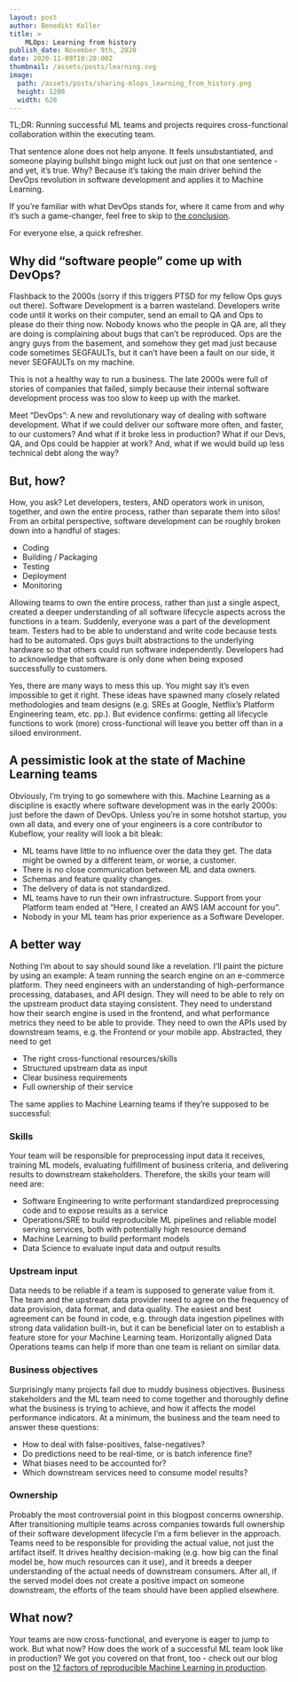 ```yaml
---
layout: post
author: Benedikt Koller
title: >
    MLOps: Learning from history
publish_date: November 9th, 2020
date: 2020-11-09T10:20:00Z
thumbnail: /assets/posts/learning.svg
image:
  path: /assets/posts/sharing-mlops_learning_from_history.png
  height: 1200
  width: 628
---
```


TL;DR: Running successful ML teams and projects requires cross-functional collaboration within the executing team.

That sentence alone does not help anyone. It feels unsubstantiated, and someone playing bullshit bingo might luck out just on that one sentence - and yet, it’s true. Why? Because it’s taking the main driver behind the DevOps revolution in software development and applies it to Machine Learning.

If you’re familiar with what DevOps stands for, where it came from and why it’s such a game-changer, feel free to skip to [the conclusion](#a-better-way).

For everyone else, a quick refresher.

## Why did “software people” come up with DevOps?
Flashback to the 2000s (sorry if this triggers PTSD for my fellow Ops guys out there). Software Development is a barren wasteland. Developers write code until it works on their computer, send an email to QA and Ops to please do their thing now. Nobody knows who the people in QA are, all they are doing is complaining about bugs that can’t be reproduced. Ops are the angry guys from the basement, and somehow they get mad just because code sometimes SEGFAULTs, but it can’t have been a fault on our side, it never SEGFAULTs on my machine.

This is not a healthy way to run a business. The late 2000s were full of stories of companies that failed, simply because their internal software development process was too slow to keep up with the market.

Meet “DevOps”: A new and revolutionary way of dealing with software development. What if we could deliver our software more often, and faster, to our customers? And what if it broke less in production? What if our Devs, QA, and Ops could be happier at work? And, what if we would build up less technical debt along the way? 

## But, how?

How, you ask? Let developers, testers, AND operators work in unison, together, and own the entire process, rather than separate them into silos!
From an orbital perspective, software development can be roughly broken down into a handful of stages:

* Coding  
* Building / Packaging  
* Testing  
* Deployment  
* Monitoring  

Allowing teams to own the entire process, rather than just a single aspect, created a deeper understanding of all software lifecycle aspects across the functions in a team. Suddenly, everyone was a part of the development team. Testers had to be able to understand and write code because tests had to be automated. Ops guys built abstractions to the underlying hardware so that others could run software independently. Developers had to acknowledge that software is only done when being exposed successfully to customers.

Yes, there are many ways to mess this up. You might say it’s even impossible to get it right. These ideas have spawned many closely related methodologies and team designs (e.g. SREs at Google, Netflix’s Platform Engineering team, etc. pp.). But evidence confirms: getting all lifecycle functions to work (more) cross-functional will leave you better off than in a siloed environment. 

## A pessimistic look at the state of Machine Learning teams
Obviously, I’m trying to go somewhere with this. Machine Learning as a discipline is exactly where software development was in the early 2000s: just before the dawn of DevOps. Unless you’re in some hotshot startup, you own all data, and every one of your engineers is a core contributor to Kubeflow, your reality will look a bit bleak:

* ML teams have little to no influence over the data they get. The data might be owned by a different team, or worse, a customer.  
* There is no close communication between ML and data owners.  
* Schemas and feature quality changes.  
* The delivery of data is not standardized.  
* ML teams have to run their own infrastructure. Support from your Platform team ended at “Here, I created an AWS IAM account for you”.  
* Nobody in your ML team has prior experience as a Software Developer.  

## A better way
Nothing I’m about to say should sound like a revelation. I’ll paint the picture by using an example: A team running the search engine on an e-commerce platform. They need engineers with an understanding of high-performance processing, databases, and API design. They will need to be able to rely on the upstream product data staying consistent. They need to understand how their search engine is used in the frontend, and what performance metrics they need to be able to provide. They need to own the APIs used by downstream teams, e.g. the Frontend or your mobile app. Abstracted, they need to get

* The right cross-functional resources/skills  
* Structured upstream data as input  
* Clear business requirements  
* Full ownership of their service   

The same applies to Machine Learning teams if they’re supposed to be successful:

### Skills 
Your team will be responsible for preprocessing input data it receives, training ML models, evaluating fulfillment of business criteria, and delivering results to downstream stakeholders. Therefore, the skills your team will need are:

* Software Engineering to write performant standardized preprocessing code and to expose results as a service
* Operations/SRE to build reproducible ML pipelines and reliable model serving services, both with potentially high resource demand  
* Machine Learning to build performant models  
* Data Science to evaluate input data and output results  

### Upstream input

Data needs to be reliable if a team is supposed to generate value from it. The team and the upstream data provider need to agree on the frequency of data provision, data format, and data quality. The easiest and best agreement can be found in code, e.g. through data ingestion pipelines with strong data validation built-in, but it can be beneficial later on to establish a feature store for your Machine Learning team. Horizontally aligned Data Operations teams can help if more than one team is reliant on similar data.

### Business objectives
Surprisingly many projects fail due to muddy business objectives. Business stakeholders and the ML team need to come together and thoroughly define what the business is trying to achieve, and how it affects the model performance indicators. At a minimum, the business and the team need to answer these questions:

* How to deal with false-positives, false-negatives?  
* Do predictions need to be real-time, or is batch inference fine?   
* What biases need to be accounted for?   
* Which downstream services need to consume model results?  

### Ownership
Probably the most controversial point in this blogpost concerns ownership. After transitioning multiple teams across companies towards full ownership of their software development lifecycle I’m a firm believer in the approach. Teams need to be responsible for providing the actual value, not just the artifact itself. It drives healthy decision-making (e.g. how big can the final model be, how much resources can it use), and it breeds a deeper understanding of the actual needs of downstream consumers. After all, if the served model does not create a positive impact on someone downstream, the efforts of the team should have been applied elsewhere.

## What now?
Your teams are now cross-functional, and everyone is eager to jump to work. But what now? How does the work of a successful ML team look like in production? We got you covered on that front, too - check out our blog post on the [12 factors of reproducible Machine Learning in production](https://blog.zenml.io/12-factors-of-ml-in-production/).


